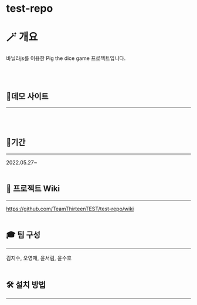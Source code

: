 # test-repo

# 🪄 개요

바닐라js를 이용한 Pig the dice game 프로젝트입니다.

<br/><br/>

## 🌟데모 사이트

---

<br/><br/>

## 📆기간

---

2022.05.27~
<br/><br/>

## 📝 프로젝트 Wiki

---

https://github.com/TeamThirteenTEST/test-repo/wiki
<br/><br/>

## 🎓 팀 구성

---

김지수, 오영재, 윤서림, 윤수호
<br/><br/>

## 🛠 설치 방법

---

